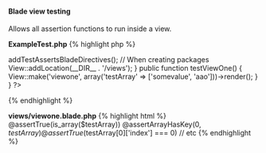 ---
---
#### Blade view testing
Allows all assertion functions to run inside a view.

**ExampleTest.php**
{% highlight php %}
<?php
use Radic\BladeExtensions\Testing\BladeViewTestingTrait;

class ExampleTest extends TestCase {

	public function setUp()
	{
	    parent::setUp();
	    $this->addTestAssertsBladeDirectives();

	    // When creating packages
	    View::addLocation(__DIR__ . '/views');
	}

    public function testViewOne()
    {
        View::make('viewone', array('testArray' => ['somevalue', 'aao']))->render();
    }
}
?>
{% endhighlight %}

**views/viewone.blade.php**
{% highlight html %}
@assertTrue(is_array($testArray))
@assertArrayHasKey(0, $testArray)
@assertTrue($testArray[0]['index'] === 0)
// etc
{% endhighlight %}